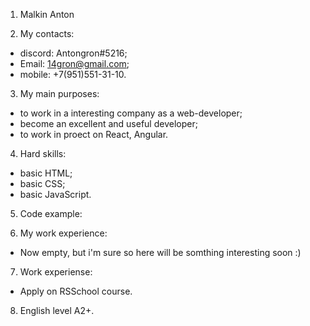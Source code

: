 1.   Malkin Anton

2.   My contacts: 
- discord: Antongron#5216;
- Email: 14gron@gmail.com;
- mobile: +7(951)551-31-10.
3.   My main purposes:
- to work in a interesting company as a web-developer;
- become an excellent and useful developer;
- to work in proect on React, Angular.
4.   Hard skills:
- basic HTML;
- basic CSS;
- basic JavaScript.
5.   Code example:

6.   My work experience:
- Now empty, but i'm sure so here will be somthing interesting soon :)

7.   Work experiense:
- Apply on RSSchool course.
8.   English level A2+.


